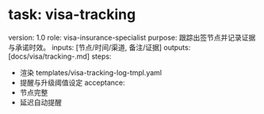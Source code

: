 # task: visa-tracking

version: 1.0
role: visa-insurance-specialist
purpose: 跟踪出签节点并记录证据与承诺时效。
inputs: [节点/时间/渠道, 备注/证据]
outputs: [docs/visa/tracking-<traveler>.md]
steps:

- 渲染 templates/visa-tracking-log-tmpl.yaml
- 提醒与升级阈值设定
  acceptance:
- 节点完整
- 延迟自动提醒
